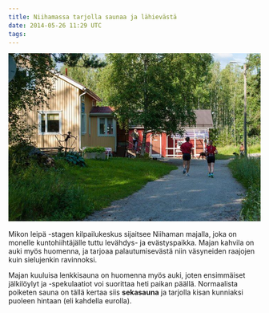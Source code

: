 ```yaml
---
title: Niihamassa tarjolla saunaa ja lähievästä
date: 2014-05-26 11:29 UTC
tags:
---
```


![Niihaman Maja](/images/niihaman-maja.jpg)

Mikon leipä -stagen kilpailukeskus sijaitsee Niihaman majalla, joka on monelle kuntohiihtäjälle tuttu levähdys- ja evästyspaikka. Majan kahvila on auki myös huomenna, ja tarjoaa palautumisevästä niin väsyneiden raajojen kuin sielujenkin ravinnoksi.

Majan kuuluisa lenkkisauna on huomenna myös auki, joten ensimmäiset jälkilöylyt ja -spekulaatiot voi suorittaa heti paikan päällä. Normaalista poiketen sauna on tällä kertaa siis **sekasauna** ja tarjolla kisan kunniaksi puoleen hintaan (eli kahdella eurolla). 